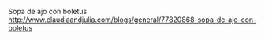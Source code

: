Sopa de ajo con boletus	http://www.claudiaandjulia.com/blogs/general/77820868-sopa-de-ajo-con-boletus
